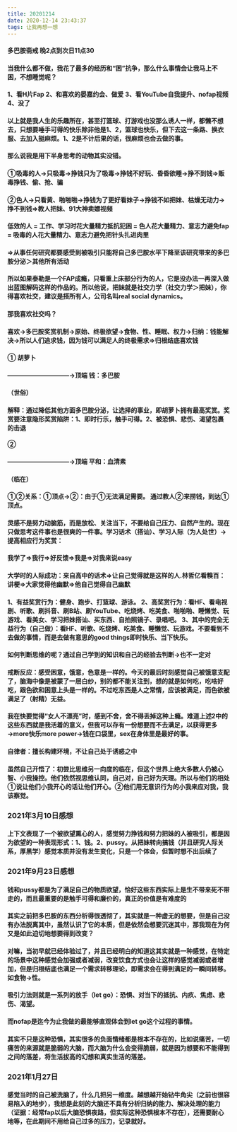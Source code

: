```yaml
---
title: 20201214
date: 2020-12-14 23:43:37
tags: 让我再想一想
---
```

#### 多巴胺斋戒 晚2点到次日11点30
#### 当我什么都不做，我花了最多的经历和“困”抗争，那么什么事情会让我马上不困，不想睡觉呢？
#### 1、看H片Fap 2、和喜欢的晏嘉约会、做爱 3、看YouTube自我提升、nofap视频 4、没了
#### 以上就是我人生的乐趣所在，甚至打篮球、打游戏也没那么诱人一样，都懒不想去，只想要唾手可得的快乐除非他是1、2，篮球也快乐，但下去这一条路、换衣服、去加入挺麻烦。1、2是不计后果的话，很麻烦也会去做的事。
#### 那么说我是用下半身思考的动物其实没错。
#### ①吸毒的人→只吸毒→挣钱只为了吸毒→挣钱不好玩、昏昏欲睡→挣不到钱⇒贩毒挣钱、偷、抢、骗
#### ②色人→只看黄、啪啪啪→挣钱为了更好看妹子→挣钱不如把妹、枯燥无动力→挣不到钱⇒教人把妹、91大神卖嫖视频
#### 低效的人 = 工作、学习时花大量精力抵抗犯困  =  色人花大量精力、意志力避免fap  =  吸毒的人花大量精力、意志力避免把针头扎进肉里
#### ⇒从事任何研究都要感受到被吸引只能将自己多巴胺水平下降至该研究带来的多巴胺分泌＞其他所有活动
#### 所以如果泰勒是一个FAP成瘾，只看重上床部分行为的人，它是没办法一再深入做出蓝图解码这样的作品的。所以他说，把妹就是社交力学（社交力学＞把妹），你得喜欢社交，建议是搭所有人，公司名叫real social dynamics。
#### 那我喜欢社交吗？
#### 喜欢→多巴胺奖赏机制→原始、终极欲望→食物、性、睡眠、权力→归纳：钱能解决→所以人们追求钱，因为钱可以满足人的终极需求⇒归根结底喜欢钱
#### ①		胡萝卜
####       ——————————→顶端 钱：多巴胺
####		（世俗）
#### 解释：通过降低其他方面多巴胺分泌，让选择的事业，即胡萝卜拥有最高奖赏。奖赏要注意隐形奖赏陷阱：1、即时行乐，触手可得。2、被恐惧、悲伤、渴望包裹的击退

#### ②		
####       ——————————→顶端 平和：血清素
####		（临在）
#### ①②关系：①顶点→②：由于①无法满足需要。  通过教人②来捞钱，到达①顶点。

#### 灵感不是努力动脑筋，而是放松、关注当下，不要给自己压力、自然产生的。现在只做思考这件事也是很爽的一件事。学习话术（搭讪）、学习人际（为人处世）→提高相应行为奖赏：
####	我学了⇒我行⇒好反馈⇒我是⇒对我来说easy
#### 大学时的人际成功：来自高中的话术⇒让自己觉得就是这样的人.林哲亿看糗百：讲梗⇒大家觉得他幽默⇒他自己觉得自己幽默

#### 1、有益奖赏行为：健身、跑步、打篮球、游泳。 2、高奖赏行为：看HF、看电视剧、听歌、刷抖音、刷B站、刷YouTube、吃烧烤、吃美食、啪啪啪、睡懒觉、玩游戏、看美女、学习把妹搭讪、买东西、自拍照镜子、录唱吧。 3、其中的完全无益行为（自己做）：看HF、听歌、吃烧烤、吃美食、睡懒觉、玩游戏。不要看到不去做的事情，而是去做有意思的good things即时快乐、当下快乐。
#### 如何判断思维的呢？通过自己学到的知识和自己的经验去判断→也不一定对
#### 戒断反应：感受困意，饿意，色意是一样的。今天的最后时刻感觉自己被饿意支配了，脑海中像是被蒙了一层白纱，别的都不能关注到，想的就是如何吃，吃啥好吃，跟色欲和困意上头是一样的。不过吃东西是人之常情，应该被满足，而色欲被满足了（射精）无益。
#### 我在快要觉得“女人不漂亮”时，感到不舍，舍不得丢掉这种上瘾。难道上述2中的这些东西就是我活着的意义，但我可以存有一份想要而不去满足，以获得更多→more快乐more power→钱在口袋里，sex在身体里是最好的事。
#### 自律者：擅长构建环境，不让自己处于诱惑之中
#### 虽然自己开悟了：初尝比思维另一向度的临在，但这个世界上绝大多数人仍被心智、小我操控。他们依然视思维认同，自己对，自己好为天理。所以与他们的相处①说让他们小我开心的话让他们开心。②他们用无意识行为的小我来应对我，我该察觉。

### 2021年3月10日感想
#### 上下文表现了一个被欲望熏心的人，感觉努力挣钱和努力把妹的人被吸引，都是因为欲望的一种表现形式：1、钱。2、pussy。从把妹转向搞钱（并且研究人际关系，厚黑学）感觉本质并没有发生变化，只是一个体会，但暂时想不出后续了
### 2021年9月23日感想
#### 钱和pussy都是为了满足自己的物质欲望，恰好这些东西实际上是生不带来死不带走的，而且最重要的是触手可得和廉价的，真正的价值是有难度的
#### 其实之前把多巴胺的东西分析得很透彻了，其实就是一种虚无的想要，但是自己没有办法脱离其中，虽然认识了它的本质，但是依然会想要沉迷其中，那我现在为何又是如此迫切地想要得到改变？
#### 对嘛，当初早就已经体验过了，并且已经明白的知道这其实就是一种感觉，在特定的场景中这种感觉会加强或者减弱，改变饮食方式也会让这样的感觉减弱或者增加，但是归根结底也满足一个需求转移理论，即需求会在得到满足的一瞬间转移。如食物→性。
#### 吸引力法则就是一系列的放手（let go）：恐惧、对当下的抵抗、内疚、焦虑、悲伤、渴望。
#### 而nofap是迄今为止我做的最能够直观体会到let go这个过程的事情。
#### 其实不只是这种恐惧，其实很多的负面情绪都是根本不存在的，比如说痛苦，一切痛苦的来源就是脆弱的大脑，而大脑为什么会变得脆弱，就是因为想要和不能得到之间的落差，将生活拔高的幻想和真实生活的落差。
### 2021年1月27日
#### 感觉当时的自己被洗脑了，什么几把另一维度。越想越开始钻牛角尖（之前也很容易陷入的地步），我想是此刻的大脑还不具有分析归纳的能力、解决处理的能力（证据：经常fap以后大脑恐惧夜路，但实际这种恐惧根本不存在），还需要耐心地等，在此期间不用给自己过多的压力，记录就好。